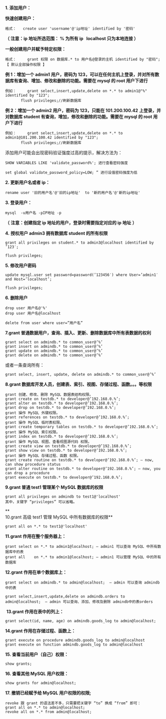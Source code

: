 **1. 添加用户：**

**快速创建用户：**

```
格式：   create user 'username'@'ip地址' identified by '密码'
```

**（ 注意：ip 地址所选范围： % 为所有 ip   localhost 只为本地连接 ）**

**一般创建用户并赋予特定权限：**

```
格式：     grant 权限 on 数据库.* to 用户名@登录的主机 identified by "密码";        【 默认全部操作权限 】
```

**例 1：增加一个 admin1 用户，密码为 123，可以在任何主机上登录，并对所有数据库有查询、增加、修改和删除的功能。需要在 mysql 的 root 用户下进行**

```
例如：     grant select,insert,update,delete on *.* to admin1@"%" identified by "123";
       flush privileges;//刷新数据库
```

**例 2：增加一个 admin2 用户，密码为 123，只能在 101.200.100.42** **上登录，并对数据库 student 有查询，增加，修改和删除的功能。需要在 mysql 的 root 用户下进行**

```
例如：     grant select,insert,update,delete on *.* to admin1@101.200.100.42 identified by "123";
       flush privileges;//刷新数据库
```

添加用户可能会出现密码验证强度过高的提示，解决方法为：

```
SHOW VARIABLES LIKE 'validate_password%'; 进行查看密码强度
```

```
set global validate_password_policy=LOW; ” 进行设值密码强度为低
```

**2. 更新用户名或者 ip：**

```
rename user '旧的用户名'@'旧的ip地址'  to '新的用户名'@'新的ip地址'
```

**3. 登录用户：**

```
mysql  -u用户名 -pIP地址 -p     
```

**（** **注意：创建指定 ip 地址的用户，登录时需要指定对应的 ip 地址** **）**

**4.** **授权用户 admin3 拥有数据库 student 的所有权限**

```
grant all privileges on student.* to admin3@localhost identified by ’123′;
```

```
flush privileges;
```

**5. 修改用户密码**

```
update mysql.user set password=password(’123456′) where User=’admin1′ and Host=’localhost’;
```

```
flush privileges;
```

**6. 删除用户**

```
drop user 用户名@'%'
drop user 用户名@localhost
```

```
delete from user where user=”用户名”
```

**7.grant 普通数据用户，查询、插入、更新、删除数据库中所有表数据的权利**

```
grant select on admindb.* to common_user@’%’
grant insert on admindb.* to common_user@’%’
grant update on admindb.* to common_user@’%’
grant delete on admindb.* to common_user@’%’
```

或者一条查询所有：

```
grant select, insert, update, delete on admindb.* to common_user@’%’
```

**8.grant 数据库开发人员，创建表、索引、视图、存储过程、函数。。。等权限**

```
grant 创建、修改、删除 MySQL 数据表结构权限。
grant create on testdb.* to developer@’192.168.0.%’;
grant alter on testdb.* to developer@’192.168.0.%’;
grant drop on testdb.* to developer@’192.168.0.%’;
grant 操作 MySQL 外键权限。
grant references on testdb.* to developer@’192.168.0.%’;
grant 操作 MySQL 临时表权限。
grant create temporary tables on testdb.* to developer@’192.168.0.%’;
grant 操作 MySQL 索引权限。
grant index on testdb.* to developer@’192.168.0.%’;
grant 操作 MySQL 视图、查看视图源代码 权限。
grant create view on testdb.* to developer@’192.168.0.%’;
grant show view on testdb.* to developer@’192.168.0.%’;
grant 操作 MySQL 存储过程、函数 权限。
grant create routine on testdb.* to developer@’192.168.0.%’; — now, can show procedure status
grant alter routine on testdb.* to developer@’192.168.0.%’; — now, you can drop a procedure
grant execute on testdb.* to developer@’192.168.0.%’;
```

**9.grant 普通 test1 管理某个 MySQL 数据库的权限**

```
grant all privileges on admindb to test1@'localhost'
其中，关键字 “privileges” 可以省略。
```

**  
10.grant 高级 test1 管理 MySQL 中所有数据库的权限**

```
grant all on *.* to test1@'localhost'
```

**11.grant 作用在整个服务器上：**

```
grant select on *.* to admin1@localhost; — admin1 可以查询 MySQL 中所有数据库中的表
grant all    on *.* to admin1@localhost; — admin1 可以管理 MySQL 中的所有数据库
```

**12.grant 作用在单个数据库上：**

```
grant select on admindb.* to admin@localhost;  — admin 可以查询 admindb中的表
```

```
grant select,insert,update,delete on admindb.orders to admin@localhost;  — admin 可以查询、添加、修改及删除 admindb中的表orders
```

 **13.grant 作用在表中的列上：**

```
grant select(id, name, age) on admindb.goods_log to admin@localhost;
```

**14.grant 作用在存储过程、函数上：**

```
grant execute on procedure admindb.goods_log to admin@localhost
grant execute on function admindb.goods_log to admin@localhost
```

**15. 查看当前用户（自己）权限：**

```
show grants;
```

**16. 查看其他 MySQL 用户权限：**

```
show grants for admin@localhost;
```

**17. 撤销已经赋予给 MySQL 用户权限的权限;**

```
revoke 跟 grant 的语法差不多，只需要把关键字 “to” 换成 “from” 即可：
grant all on *.* to admin@localhost;
revoke all on *.* from admin@localhost;
```